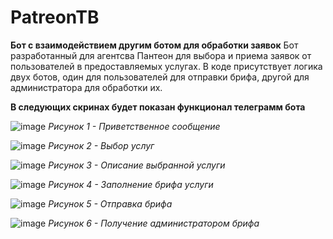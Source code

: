 # PatreonTB
**Бот с взаимодействием другим ботом для обработки заявок**
Бот разработанный для агентсва Пантеон для выбора и приема заявок от пользователей в предоставляемых услугах. В коде присутствует логика двух ботов, один для пользователей для отправки брифа, другой для администратора для обработки их.

**В следующих скринах будет показан функционал телеграмм бота**

![image](https://github.com/user-attachments/assets/8cf8374b-68c7-4954-a0be-7ec869c745f2)
        *Рисунок 1 - Приветственное сообщение*

![image](https://github.com/user-attachments/assets/b49cc782-d2dd-4d76-b549-98a1360414f8)
         *Рисунок 2 - Выбор услуг*

![image](https://github.com/user-attachments/assets/ab9d430c-ea34-4263-b1b1-59c513802976)
        *Рисунок 3 - Описание выбранной услуги*

![image](https://github.com/user-attachments/assets/71e214c2-5e2d-4a89-85ee-adc69e24e2e3)
         *Рисунок 4 - Заполнение брифа услуги*

![image](https://github.com/user-attachments/assets/2110cbf4-bd6e-4ece-94c0-c85a72098fb0)
         *Рисунок 5 - Отправка брифа*

![image](https://github.com/user-attachments/assets/c4a92e3f-8b17-4bf3-b821-77f5dbf12b77)
         *Рисунок 6 - Получение администратором брифа* 
